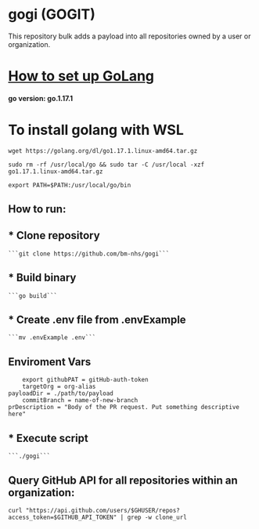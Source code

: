 # gogi (GOGIT)
This repository bulk adds a payload into all repositories owned by a user or organization.

# [How to set up GoLang](https://www.digitalocean.com/community/tutorials/how-to-build-and-install-go-programs)
#### go version: go.1.17.1
# To install golang with WSL  
```wget https://golang.org/dl/go1.17.1.linux-amd64.tar.gz```

```sudo rm -rf /usr/local/go && sudo tar -C /usr/local -xzf go1.17.1.linux-amd64.tar.gz```

```export PATH=$PATH:/usr/local/go/bin```
## How to run: 
## * Clone repository
	```git clone https://github.com/bm-nhs/gogi```
## * Build binary
	```go build```
## * Create .env file from .envExample
	```mv .envExample .env```	

## Enviroment Vars
        export githubPAT = gitHub-auth-token
        targetOrg = org-alias
	payloadDir = ./path/to/payload
        commitBranch = name-of-new-branch
	prDescription = "Body of the PR request. Put something descriptive here"
## * Execute script
	```./gogi```
## Query GitHub API for all repositories within an organization:
```
curl "https://api.github.com/users/$GHUSER/repos?access_token=$GITHUB_API_TOKEN" | grep -w clone_url
```

